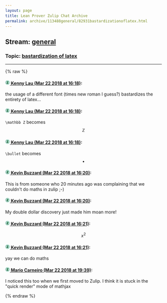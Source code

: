 ```yaml
---
layout: page
title: Lean Prover Zulip Chat Archive 
permalink: archive/113488general/82931bastardizationoflatex.html
---
```


## Stream: [general](index.html)
### Topic: [bastardization of latex](82931bastardizationoflatex.html)

---


{% raw %}
#### [![Click to go to Zulip](../../assets/img/zulip2.png) Kenny Lau (Mar 22 2018 at 16:18)](https://leanprover.zulipchat.com/#narrow/stream/113488-general/topic/bastardization%20of%20latex/near/124064895):
the usage of a different font (times new roman I guess?) bastardizes the entirety of latex...

#### [![Click to go to Zulip](../../assets/img/zulip2.png) Kenny Lau (Mar 22 2018 at 16:18)](https://leanprover.zulipchat.com/#narrow/stream/113488-general/topic/bastardization%20of%20latex/near/124064933):
`\mathbb Z` becomes $$\mathbb Z$$

#### [![Click to go to Zulip](../../assets/img/zulip2.png) Kenny Lau (Mar 22 2018 at 16:18)](https://leanprover.zulipchat.com/#narrow/stream/113488-general/topic/bastardization%20of%20latex/near/124064937):
`\bullet` becomes $$\bullet$$

#### [![Click to go to Zulip](../../assets/img/zulip2.png) Kevin Buzzard (Mar 22 2018 at 16:20)](https://leanprover.zulipchat.com/#narrow/stream/113488-general/topic/bastardization%20of%20latex/near/124065048):
This is from someone who 20 minutes ago was complaining that we couldn't do maths in zulip ;-)

#### [![Click to go to Zulip](../../assets/img/zulip2.png) Kevin Buzzard (Mar 22 2018 at 16:20)](https://leanprover.zulipchat.com/#narrow/stream/113488-general/topic/bastardization%20of%20latex/near/124065052):
My double dollar discovery just made him moan more!

#### [![Click to go to Zulip](../../assets/img/zulip2.png) Kevin Buzzard (Mar 22 2018 at 16:21)](https://leanprover.zulipchat.com/#narrow/stream/113488-general/topic/bastardization%20of%20latex/near/124065060):
$$x^2$$

#### [![Click to go to Zulip](../../assets/img/zulip2.png) Kevin Buzzard (Mar 22 2018 at 16:21)](https://leanprover.zulipchat.com/#narrow/stream/113488-general/topic/bastardization%20of%20latex/near/124065062):
yay we can do maths

#### [![Click to go to Zulip](../../assets/img/zulip2.png) Mario Carneiro (Mar 22 2018 at 19:39)](https://leanprover.zulipchat.com/#narrow/stream/113488-general/topic/bastardization%20of%20latex/near/124073197):
I noticed this too when we first moved to Zulip. I think it is stuck in the "quick render" mode of mathjax


{% endraw %}
